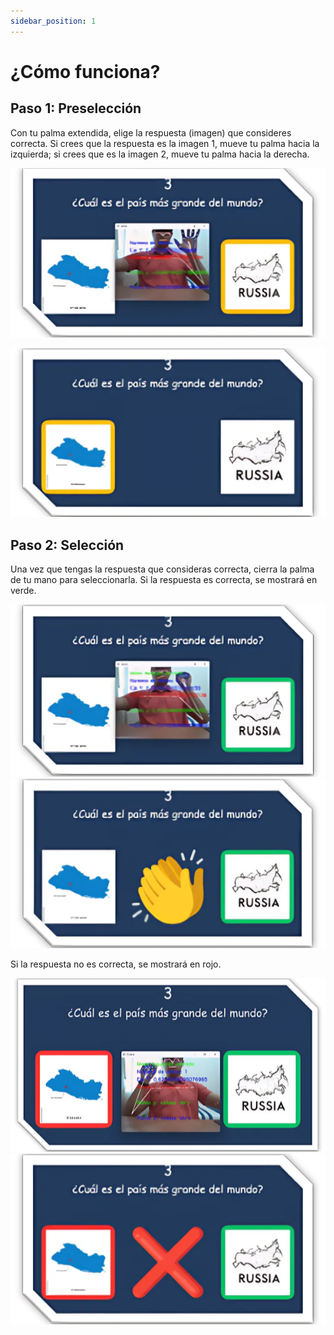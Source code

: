 ```yaml
---
sidebar_position: 1
---
```


# ¿Cómo funciona?

## Paso 1: Preselección
Con tu palma extendida, elige la respuesta (imagen) que consideres correcta. Si crees que la respuesta es la imagen 1, mueve tu palma hacia la izquierda; si crees que es la imagen 2, mueve tu palma hacia la derecha.

![Descripción de la imagen](/img/Imagen3.png)

![Descripción de la imagen](/img/RImagen1.png)



## Paso 2: Selección
Una vez que tengas la respuesta que consideras correcta, cierra la palma de tu mano para seleccionarla. Si la respuesta es correcta, se mostrará en verde.

![Descripción de la imagen](/img/Imagen4.png)
![Descripción de la imagen](/img/RImagen2.png)

Si la respuesta no es correcta, se mostrará en rojo.

![Descripción de la imagen](/img/Imagen7.png)
![Descripción de la imagen](/img/RImagen6.png)






